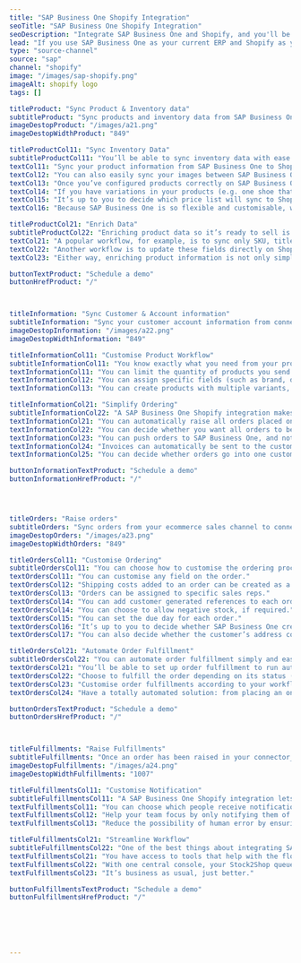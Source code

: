 ```yaml
---
title: "SAP Business One Shopify Integration"
seoTitle: "SAP Business One Shopify Integration"
seoDescription: "Integrate SAP Business One and Shopify, and you'll be able to streamline your workflow, simplify the ordering process and save time - and money. Find out more about how a SAP Business One Shopify Integration can help your business."
lead: "If you use SAP Business One as your current ERP and Shopify as your e-commerce website, it’s important that they can communicate with each other, with ease. That’s where Stock2Shop comes in: a SAP Business One Shopify integration will make your business run smoother."
type: "source-channel"
source: "sap"
channel: "shopify"
image: "/images/sap-shopify.png"
imageAlt: shopify logo
tags: []

titleProduct: "Sync Product & Inventory data"
subtitleProduct: "Sync products and inventory data from SAP Business One to your sales channel"
imageDestopProduct: "/images/a21.png"
imageDestopWidthProduct: "849"

titleProductCol11: "Sync Inventory Data"
subtitleProductCol11: "You’ll be able to sync inventory data with ease once you’ve integrated with Stock2Shop."
textCol11: "Sync your product information from SAP Business One to Shopify. This includes the SKU, price, stock availability and product title, and can be updated on schedule (up to every 30 minutes)."
textCol12: "You can also easily sync your images between SAP Business One and Shopify, and you can upload or remove images automatically."
textCol13: "Once you’ve configured products correctly on SAP Business One (we can help), fields from SAP Business One can be “mapped” to any attribute on Shopify. You can choose the categories, sub-categories and brand tags that suit you. We’ll work with you to create a flexible system that suits your needs."
textCol14: "If you have variations in your products (e.g. one shoe that comes in multiple sizes), we can create one product with multiple variants in Shopify automatically."
textCol15: "It’s up to you to decide which price list will sync to Shopify, and which warehouses (or which combination of warehouses) on SAP Business One will sync to Shopify. We’ll help you to create a custom workflow that works for you."
textCol16: "Because SAP Business One is so flexible and customisable, we understand that each business has a custom structure that works for them. As long as it’s structured correctly, we can adapt to your ERP and bring in whatever combinations and structures you’ve put in place. We understand that your ERP is the brain of your business. Once we’ve integrated it with your Shopify e-commerce website, you can be sure that all the necessary data is in the right place, without the risk of human error."

titleProductCol21: "Enrich Data"
subtitleProductCol22: "Enriching product data so it’s ready to sell is simple once you’ve integrated with Stock2Shop. You can choose a workflow that suits your requirements."
textCol21: "A popular workflow, for example, is to sync only SKU, title, quantity and price to Stock2Shop. You can then edit fields such as vendor, product type, collection and images directly on Stock2Shop, which will automatically update Shopify."
textCol22: "Another workflow is to update these fields directly on Shopify. Using Stock2Shop flags makes it simple to decide which system manages which field."
textCol23: "Either way, enriching product information is not only simple but consistent – whatever changes you make on Stock2Shop are synced with SAP Business One and Shopify."

buttonTextProduct: "Schedule a demo"
buttonHrefProduct: "/"



titleInformation: "Sync Customer & Account information"
subtitleInformation: "Sync your customer account information from connector_name to our B2B trade store"
imageDestopInformation: "/images/a22.png"
imageDestopWidthInformation: "849"

titleInformationCol11: "Customise Product Workflow"
subtitleInformationCol11: "You know exactly what you need from your product workflow: we’ll help you set it up once you’ve enriched your data."
textInformationCol11: "You can limit the quantity of products you send to your Shopify e-commerce website (e.g. maximum 50 units per product), and create rules to decide which products are sent."
textInformationCol12: "You can assign specific fields (such as brand, description, quantity or price) to different websites."
textInformationCol13: "You can create products with multiple variants, depending on your needs. You can join multiple fields into one field before you sync to your Shopify e-commerce website."

titleInformationCol21: "Simplify Ordering"
subtitleInformationCol22: "A SAP Business One Shopify integration makes your ordering process simple and straightforward."
textInformationCol21: "You can automatically raise all orders placed on Shopify into SAP Business One as a quote or an invoice."
textInformationCol22: "You can decide whether you want all orders to be raised into SAP Business One, or only those that have reached “paid” (or any other) status."
textInformationCol23: "You can push orders to SAP Business One, and not update stock levels or product information, or only update products and not raise orders (a one-way sync) if necessary."
textInformationCol24: "Invoices can automatically be sent to the customer once they’ve paid, with a custom email attached."
textInformationCol25: "You can decide whether orders go into one customer account in SAP Business One, or whether they go into individual accounts. Customer accounts can be created on the fly in SAP Business One if required."

buttonInformationTextProduct: "Schedule a demo"
buttonInformationHrefProduct: "/"




titleOrders: "Raise orders"
subtitleOrders: "Sync orders from your ecommerce sales channel to connector_name "
imageDestopOrders: "/images/a23.png"
imageDestopWidthOrders: "849"

titleOrdersCol11: "Customise Ordering"
subtitleOrdersCol11: "You can choose how to customise the ordering process so it suits your workflow perfectly."
textOrdersCol11: "You can customise any field on the order."
textOrdersCol12: "Shipping costs added to an order can be created as a line item (service item) on the SAP Business One invoice or quote."
textOrdersCol13: "Orders can be assigned to specific sales reps."
textOrdersCol14: "You can add customer generated references to each order."
textOrdersCol14: "You can choose to allow negative stock, if required."
textOrdersCol15: "You can set the due day for each order."
textOrdersCol16: "It’s up to you to decide whether SAP Business One creates the order code, or you use the Shopify order code."
textOrdersCol17: "You can also decide whether the customer’s address comes from Shopify or the existing customer details in SAP Business One. This is particularly useful for B2B and trade transactions."

titleOrdersCol21: "Automate Order Fulfillment"
subtitleOrdersCol22: "You can automate order fulfillment simply and easily once you’ve integrated SAP Business One and Shopify."
textOrdersCol21: "You’ll be able to set up order fulfillment to run automatically."
textOrdersCol22: "Choose to fulfill the order depending on its status (e.g. paid)."
textOrdersCol23: "Customise order fulfillments according to your workflow requirements."
textOrdersCol24: "Have a totally automated solution: from placing an online order to delivery."

buttonOrdersTextProduct: "Schedule a demo"
buttonOrdersHrefProduct: "/"



titleFulfillments: "Raise Fulfillments"
subtitleFulfillments: "Once an order has been raised in your connector_name, fulfill your order with one of fulfillment partners, Parcelninja"
imageDestopFulfillments: "/images/a24.png"
imageDestopWidthFulfillments: "1007"

titleFulfillmentsCol11: "Customise Notification"
subtitleFulfillmentsCol11: "A SAP Business One Shopify integration lets you customise notifications with ease."
textFulfillmentsCol11: "You can choose which people receive notifications for specific activities, such as when orders are received, when orders are processed to Sage One Accounting, when orders fail or when product updates fail."
textFulfillmentsCol12: "Help your team focus by only notifying them of tasks directly related to their work."
textFulfillmentsCol13: "Reduce the possibility of human error by ensuring nothing goes unnoticed."

titleFulfillmentsCol21: "Streamline Workflow"
subtitleFulfillmentsCol22: "One of the best things about integrating SAP Business One and Shopify is that it makes your workflow as efficient as possible."
textFulfillmentsCol21: "You have access to tools that help with the flow of data."
textFulfillmentsCol22: "With one central console, your Stock2Shop queue shows all data activity. This queue ensures you never lose precious data (updates or orders) – even if SAP Business One or Shopify go offline. You can assign certain people to receive notifications of certain activity, such as orders or errors. You can see orders coming in, with their corresponding order code from Shopify and from SAP Business One. And you can monitor product updates. All in one place."
textFulfillmentsCol23: "It’s business as usual, just better."

buttonFulfillmentsTextProduct: "Schedule a demo"
buttonFulfillmentsHrefProduct: "/"






---
```

